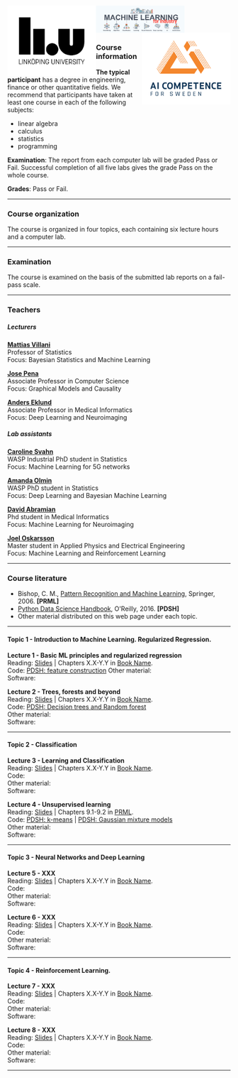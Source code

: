 <!-- font: frutiger -->
<img src="/Images/LiU_secondary_1_black.png" alt="LiU logo" align="left" width="200"/><img src="/Images/MachineLearning.jpg" alt="Course logo" align="middle" width="200"/><img src="/Images/LogoAICompetence.png" alt="AI Sweden logo" align="right" width="200"/>

### Course information
**The typical participant** has a degree in engineering, finance or other quantitative fields. We recommend that participants have taken at least one course in each of the following subjects:

* linear algebra
* calculus
* statistics
* programming

**Examination**: The report from each computer lab will be graded Pass or Fail. Successful completion of all five labs gives the grade Pass on the whole course.

**Grades**: Pass or Fail.

---

### Course organization
The course is organized in four topics, each containing six lecture hours and a computer lab.

---

### Examination

The course is examined on the basis of the submitted lab reports on a fail-pass scale.

---

### Teachers
##### Lecturers
[**Mattias Villani**](https://www.mattiasvillani.com/) \
Professor of Statistics \
Focus: Bayesian Statistics and Machine Learning

[**Jose Pena**](https://www.ida.liu.se/~jospe50/) \
Associate Professor in Computer Science \
Focus: Graphical Models and Causality

[**Anders Eklund**](https://liu.se/en/employee/andek67) \
Associate Professor in Medical Informatics \
Focus: Deep Learning and Neuroimaging




##### Lab assistants

[**Caroline Svahn**](https://liu.se/en/employee/andek67) \
WASP Industrial PhD student in Statistics \
Focus: Machine Learning for 5G networks

[**Amanda Olmin**](https://liu.se/en/employee/andek67) \
WASP PhD student in Statistics \
Focus: Deep Learning and Bayesian Machine Learning

[**David Abramian**](https://liu.se/en/employee/andek67) \
Phd student in Medical Informatics \
Focus: Machine Learning for Neuroimaging

[**Joel Oskarsson**](https://liu.se/en/employee/andek67) \
Master student in Applied Physics and Electrical Engineering\
Focus: Machine Learning and Reinforcement Learning

---

### Course literature

  * Bishop, C. M., [Pattern Recognition and Machine Learning](https://www.microsoft.com/en-us/research/uploads/prod/2006/01/Bishop-Pattern-Recognition-and-Machine-Learning-2006.pdf), Springer, 2006. **[PRML]**
  * [Python Data Science Handbook](https://jakevdp.github.io/PythonDataScienceHandbook/), O'Reilly, 2016. **[PDSH]**
  * Other material distributed on this web page under each topic.

---

#### Topic 1 - Introduction to Machine Learning. Regularized Regression.

**Lecture 1 - Basic ML principles and regularized regression** \
Reading: [Slides](SLIDES) | Chapters X.X-Y.Y in [Book Name](book). \
Code: [PDSH: feature construction](https://colab.research.google.com/github/jakevdp/PythonDataScienceHandbook/blob/master/notebooks/05.04-Feature-Engineering.ipynb)
Other material: \
Software:

**Lecture 2 - Trees, forests and beyond** \
Reading: [Slides](SLIDES) | Chapters X.X-Y.Y in [Book Name](book). \
Code: [PDSH: Decision trees and Random forest](https://colab.research.google.com/github/jakevdp/PythonDataScienceHandbook/blob/master/notebooks/05.08-Random-Forests.ipynb) \
Other material: \
Software:

---

#### Topic 2 - Classification

**Lecture 3 - Learning and Classification** \
Reading: [Slides](SLIDES) | Chapters X.X-Y.Y in [Book Name](book). \
Code: \
Other material: \
Software:

**Lecture 4 - Unsupervised learning** \
Reading: [Slides](/Slides/L4Unsupervised.pdf) | Chapters 9.1-9.2 in [PRML](https://www.microsoft.com/en-us/research/uploads/prod/2006/01/Bishop-Pattern-Recognition-and-Machine-Learning-2006.pdf). \
Code: [PDSH: k-means](https://colab.research.google.com/github/jakevdp/PythonDataScienceHandbook/blob/master/notebooks/05.11-K-Means.ipynb) | [PDSH: Gaussian mixture models](https://colab.research.google.com/github/jakevdp/PythonDataScienceHandbook/blob/master/notebooks/05.12-Gaussian-Mixtures.ipynb) \
Other material: \
Software:

---

#### Topic 3 - Neural Networks and Deep Learning

**Lecture 5 - XXX** \
Reading: [Slides](SLIDES) | Chapters X.X-Y.Y in [Book Name](book). \
Code: \
Other material: \
Software:

**Lecture 6 - XXX** \
Reading: [Slides](SLIDES) | Chapters X.X-Y.Y in [Book Name](book). \
Code: \
Other material: \
Software:

---

#### Topic 4 - Reinforcement Learning.

**Lecture 7 - XXX** \
Reading: [Slides](SLIDES) | Chapters X.X-Y.Y in [Book Name](book). \
Code: \
Other material: \
Software:

**Lecture 8 - XXX** \
Reading: [Slides](SLIDES) | Chapters X.X-Y.Y in [Book Name](book). \
Code: \
Other material: \
Software:


---
